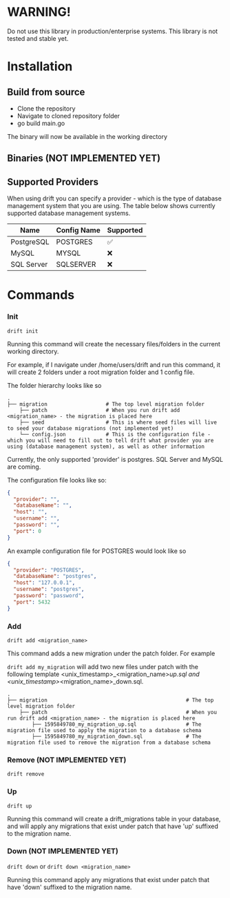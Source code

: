 # WARNING!
Do not use this library in production/enterprise systems. This library is not tested and stable yet.  

# Installation

## Build from source
* Clone the repository
* Navigate to cloned repository folder
* go build main.go

The binary will now be available in the working directory

## Binaries **(NOT IMPLEMENTED YET)**

## Supported Providers

When using drift you can specify a provider - which is the type of database management system that you are using. The table below shows currently supported database management systems.

| Name        | Config Name | Supported |
| ----------- | ----------- | --------- |
| PostgreSQL  | POSTGRES    |  ✅        |
| MySQL       | MYSQL       |  ❌        |
| SQL Server  | SQLSERVER   |  ❌        |


# Commands

### Init
`drift init`

Running this command will create the necessary files/folders in the current working directory.

For example, if I navigate under /home/users/drift and run this command, it will create 2 folders under a root migration folder and 1 config file. 

The folder hierarchy looks like so

    .
    ├── migration                   # The top level migration folder
        ├── patch                   # When you run drift add <migration_name> - the migration is placed here
        ├── seed                    # This is where seed files will live to seed your database migrations (not implemented yet)
        └── config.json             # This is the configuration file - which you will need to fill out to tell drift what provider you are using (database management system), as well as other information
        
        
Currently, the only supported 'provider' is postgres. SQL Server and MySQL are coming.

The configuration file looks like so:
```json
{
  "provider": "",
  "databaseName": "",
  "host": "",
  "username": "",
  "password": "",
  "port": 0
}
```

An example configuration file for POSTGRES would look like so

```json
{
  "provider": "POSTGRES",
  "databaseName": "postgres",
  "host": "127.0.0.1",
  "username": "postgres",
  "password": "password",
  "port": 5432
}
```

### Add

`drift add <migration_name>`

This command adds a new migration under the patch folder. For example

`drift add my_migration` will add two new files under patch with the following template <unix_timestamp>_<migration_name>_up.sql and <unix_timestamp>_<migration_name>_down.sql.

    .
    ├── migration                                             # The top level migration folder
        ├── patch                                             # When you run drift add <migration_name> - the migration is placed here
            ├── 1595849780_my_migration_up.sql                # The migration file used to apply the migration to a database schema
            ├── 1595849780_my_migration_down.sql              # The migration file used to remove the migration from a database schema


### Remove **(NOT IMPLEMENTED YET)**

`drift remove`


### Up
`drift up`

Running this command will create a drift_migrations table in your database, and will apply any migrations that exist under patch that have 'up' suffixed to the migration name.

### Down **(NOT IMPLEMENTED YET)**
`drift down` or `drift down <migration_name>`

Running this command apply any migrations that exist under patch that have 'down' suffixed to the migration name.
